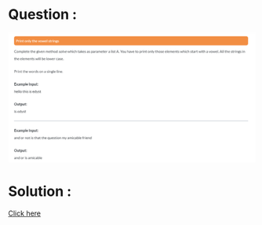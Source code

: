 # Question :
![print only the vowel strings](https://github.com/prabhu30/coding/blob/main/Edyst/Python%20-%20Intro%20to%20Advanced/81_print%20only%20the%20vowel%20strings/image.png)

# Solution :
[Click here](https://github.com/prabhu30/coding/blob/main/Edyst/Python%20-%20Intro%20to%20Advanced/81_print%20only%20the%20vowel%20strings/solution.py)
